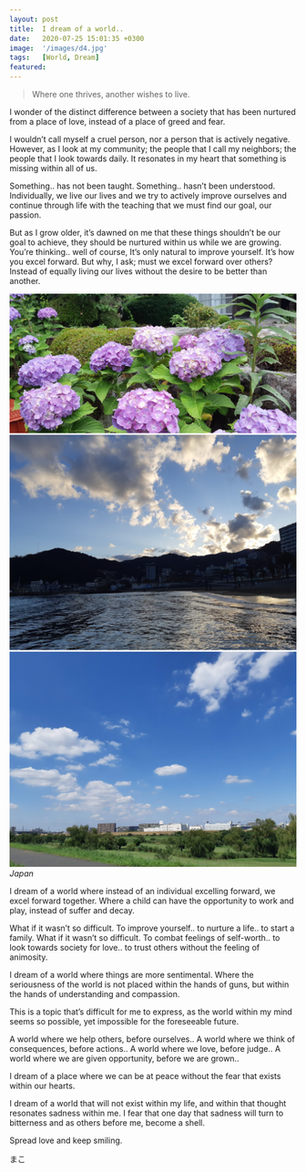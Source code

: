 ```yaml
---
layout: post
title:  I dream of a world..
date:   2020-07-25 15:01:35 +0300
image:  '/images/d4.jpg'
tags:   [World, Dream]
featured: 
---
```

> Where one thrives, another wishes to live.
>

I wonder of the distinct difference between a society that has been nurtured from a place of love, instead of a place of greed and fear. 

I wouldn’t call myself a cruel person, nor a person that is actively negative. However, as I look at my community; the people that I call my neighbors; the people that I look towards daily. It resonates in my heart that something is missing within all of us. 

Something.. has not been taught. Something.. hasn’t been understood. Individually, we live our lives and we try to actively improve ourselves and continue through life with the teaching that we must find our goal, our passion. 

But as I grow older, it’s dawned on me that these things shouldn’t be our goal to achieve, they should be nurtured within us while we are growing. You’re thinking.. well of course, It’s only natural to improve yourself. It’s how you excel forward. But why, I ask; must we excel forward over others? Instead of equally living our lives without the desire to be better than another. 

<div class="gallery-box">
  <div class="gallery">
    <img src="/images/d1.jpg">
    <img src="/images/d2.jpg">
    <img src="/images/d3.jpg">
  </div>
  <em>Japan</em>
</div>

I dream of a world where instead of an individual excelling forward, we excel forward together. Where a child can have the opportunity to work and play, instead of suffer and decay. 

What if it wasn’t so difficult. To improve yourself.. to nurture a life.. to start a family. What if it wasn’t so difficult. To combat feelings of self-worth.. to look towards society for love.. to trust others without the feeling of animosity. 

I dream of a world where things are more sentimental. Where the seriousness of the world is not placed within the hands of guns, but within the hands of understanding and compassion. 

This is a topic that’s difficult for me to express, as the world within my mind seems so possible, yet impossible for the foreseeable future. 

A world where we help others, before ourselves..
A world where we think of consequences, before actions..
A world where we love, before judge.. 
A world where we are given opportunity, before we are grown..

I dream of a place where we can be at peace without the fear that exists within our hearts. 

I dream of a world that will not exist within my life, and within that thought resonates sadness within me. I fear that one day that sadness will turn to bitterness and as others before me, become a shell. 

Spread love and keep smiling.

まこ
